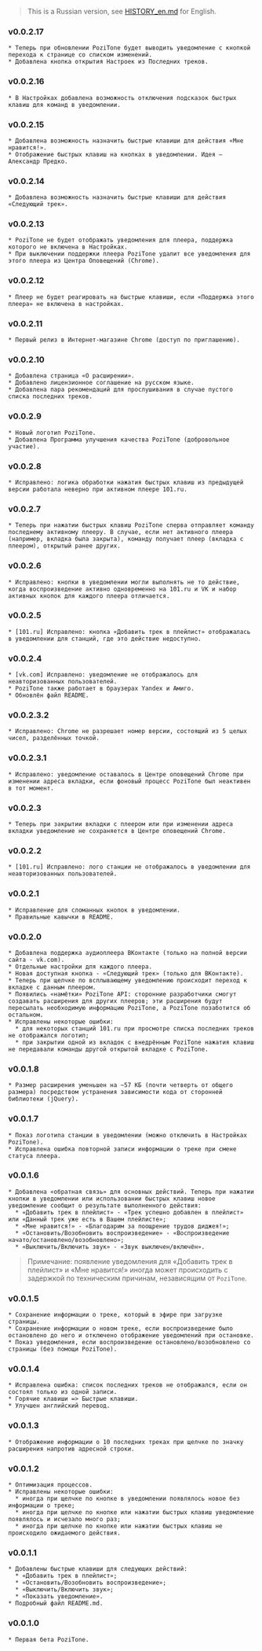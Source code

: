 > This is a Russian version, see [HISTORY_en.md](HISTORY_en.md) for English.

### v0.0.2.17
    * Теперь при обновлении PoziTone будет выводить уведомление с кнопкой перехода к странице со списком изменений.
    * Добавлена кнопка открытия Настроек из Последних треков.

### v0.0.2.16
    * В Настройках добавлена возможность отключения подсказок быстрых клавиш для команд в уведомлении.

### v0.0.2.15
    * Добавлена возможность назначить быстрые клавиши для действия «Мне нравится!».
    * Отображение быстрых клавиш на кнопках в уведомлении. Идея — Александр Предко.

### v0.0.2.14
    * Добавлена возможность назначить быстрые клавиши для действия «Следующий трек».

### v0.0.2.13
    * PoziTone не будет отображать уведомления для плеера, поддержка которого не включена в Настройках.
    * При выключении поддержки плеера PoziTone удалит все уведомления для этого плеера из Центра Оповещений (Chrome).

### v0.0.2.12
    * Плеер не будет реагировать на быстрые клавиши, если «Поддержка этого плеера» не включена в настройках.

### v0.0.2.11
    * Первый релиз в Интернет-магазине Chrome (доступ по приглашению).

### v0.0.2.10
    * Добавлена страница «О расширении».
    * Добавлено лицензионное соглашение на русском языке.
    * Добавлена пара рекомендаций для прослушивания в случае пустого списка последних треков.

### v0.0.2.9
    * Новый логотип PoziTone.
    * Добавлена Программа улучшения качества PoziTone (добровольное участие).

### v0.0.2.8
    * Исправлено: логика обработки нажатия быстрых клавиш из предыдущей версии работала неверно при активном плеере 101.ru.

### v0.0.2.7
    * Теперь при нажатии быстрых клавиш PoziTone сперва отправляет команду последнему активному плееру. В случае, если нет активного плеера (например, вкладка была закрыта), команду получает плеер (вкладка с плеером), открытый ранее других.

### v0.0.2.6
    * Исправлено: кнопки в уведомлении могли выполнять не то действие, когда воспроизведение активно одновременно на 101.ru и VK и набор активных кнопок для каждого плеера отличается.

### v0.0.2.5
    * [101.ru] Исправлено: кнопка «Добавить трек в плейлист» отображалась в уведомлении для станций, где это действие недоступно.

### v0.0.2.4
    * [vk.com] Исправлено: уведомление не отображалось для неавторизованных пользователей.
    * PoziTone также работает в браузерах Yandex и Амиго.
    * Обновлён файл README.

### v0.0.2.3.2
    * Исправлено: Chrome не разрешает номер версии, состоящий из 5 целых чисел, разделённых точкой.

### v0.0.2.3.1
    * Исправлено: уведомление оставалось в Центре оповещений Chrome при изменении адреса вкладки, если фоновый процесс PoziTone был неактивен в тот момент.

### v0.0.2.3
    * Теперь при закрытии вкладки с плеером или при изменении адреса вкладки уведомление не сохраняется в Центре оповещений Chrome.

### v0.0.2.2
    * [101.ru] Исправлено: лого станции не отображалось в уведомлении для неавторизованных пользователей.

### v0.0.2.1
    * Исправление для сломанных кнопок в уведомлении.
    * Правильные кавычки в README.

### v0.0.2.0
    * Добавлена поддержка аудиоплеера ВКонтакте (только на полной версии сайта - vk.com).
    * Отдельные настройки для каждого плеера.
    * Новая доступная кнопка - «Следующий трек» (только для ВКонтакте).
    * Теперь при щелчке по всплывающему уведомлению происходит переход к вкладке с данным плеером.
    * Появились «намётки» PoziTone API: сторонние разработчики смогут создавать расширения для других плееров; эти расширения будут пересылать необходимую информацию PoziTone, а PoziTone позаботится об остальном.
    * Исправлены некоторые ошибки:
      * для некоторых станций 101.ru при просмотре списка последних треков не отображался логотип;
      * при закрытии одной из вкладок с внедрённым PoziTone нажатия клавиш не передавали команды другой открытой вкладке с PoziTone.

### v0.0.1.8
    * Размер расширения уменьшен на ~57 КБ (почти четверть от общего размера) посредством устранения зависимости кода от сторонней библиотеки (jQuery).

### v0.0.1.7
    * Показ логотипа станции в уведомлении (можно отключить в Настройках PoziTone).
    * Исправлена ошибка повторной записи информации о треке при смене статуса плеера.

### v0.0.1.6
    * Добавлена «обратная связь» для основных действий. Теперь при нажатии кнопки в уведомлении или использовании быстрых клавиш новое уведомление сообщит о результате выполненного действия:
      * «Добавить трек в плейлист» - «Трек успешно добавлен в плейлист» или «Данный трек уже есть в Вашем плейлисте»;
      * «Мне нравится!» - «Благодарим за поощрение трудов диджея!»;
      * «Остановить/Возобновить воспроизведение» - «Воспроизведение начато/остановлено/возобновлено»;
      * «Выключить/Включить звук» - «Звук выключен/включён».
> Примечание: появление уведомления для «Добавить трек в плейлист» и «Мне нравится!» иногда может происходить с задержкой по техническим причинам, независящим от `PoziTone`.

### v0.0.1.5
    * Сохранение информации о треке, который в эфире при загрузке страницы.
    * Сохранение информации о новом треке, если воспроизведение было остановлено до него и отключено отображение уведомлений при остановке.
    * Показ уведомления, если воспроизведение остановлено/возобновлено со страницы (без помощи PoziTone).

### v0.0.1.4
    * Исправлена ошибка: список последних треков не отображался, если он состоял только из одной записи.
    * Горячие клавиши => Быстрые клавиши.
    * Улучшен английский перевод.

### v0.0.1.3
    * Отображение информации о 10 последних треках при щелчке по значку расширения напротив адресной строки.

### v0.0.1.2
    * Оптимизация процессов.
    * Исправлены некоторые ошибки:
      * иногда при щелчке по кнопке в уведомлении появлялось новое без информации о треке;
      * иногда при щелчке по кнопке или нажатии быстрых клавиш уведомление появлялось и исчезало много раз;
      * иногда при щелчке по кнопке или нажатии быстрых клавиш не происходило ожидаемого действия.

### v0.0.1.1
    * Добавлены быстрые клавиши для следующих действий:
      * «Добавить трек в плейлист»;
      * «Остановить/Возобновить воспроизведение»;
      * «Выключить/Включить звук»;
      * «Показать уведомление».
    * Подробный файл README.md.

### v0.0.1.0
    * Первая бета PoziTone.